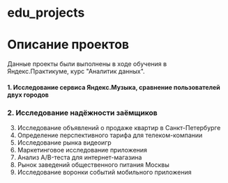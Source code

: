 # edu_projects

# Описание проектов

Данные проекты были выполнены в ходе обучения в Яндекс.Практикуме, курс "Аналитик данных".

#### 1. Исследование сервиса Яндекс.Музыка, сравнение пользователей двух городов

### 2. Исследование надёжности заёмщиков
3. Исследование объявлений о продаже квартир в Санкт-Петербурге
4. Определение перспективного тарифа для телеком-компании
5. Исследование рынка видеоигр
6. Маркетинговое исследование приложения
7. Анализ A/B-теста для интернет-магазина
8. Рынок заведений общественного питания Москвы
9. Исследование воронки событий мобильного приложения

